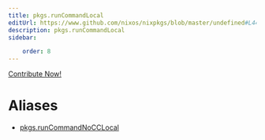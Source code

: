 ```yaml
---
title: pkgs.runCommandLocal
editUrl: https://www.github.com/nixos/nixpkgs/blob/master/undefined#L44C21
description: pkgs.runCommandLocal
sidebar:

    order: 8
---
```


<a href="https://www.github.com/nixos/nixpkgs/blob/master/undefined#L44C21">Contribute Now!</a>


# Aliases

- [pkgs.runCommandNoCCLocal](/nix-doc-comments/reference/pkgs/pkgs-runcommandnocclocal)


